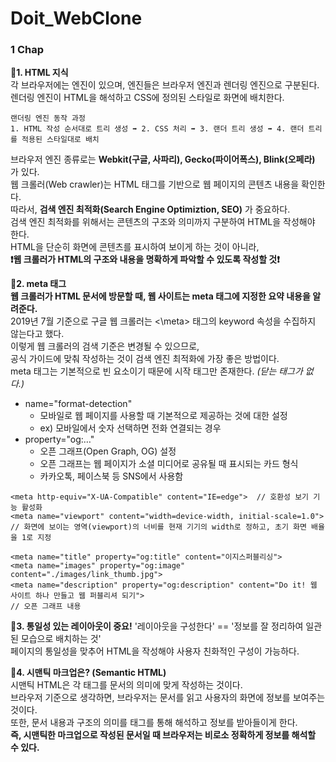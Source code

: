 # Doit_WebClone  

### 1 Chap  
**🔹1. HTML 지식**  
각 브라우저에는 엔진이 있으며, 엔진들은 브라우저 엔진과 렌더링 엔진으로 구분된다.  
렌더링 엔진이 HTML을 해석하고 CSS에 정의된 스타일로 화면에 배치한다.  
```
랜더링 엔진 동작 과정
1. HTML 작성 순서대로 트리 생성 ➡ 2. CSS 처리 ➡ 3. 랜더 트리 생성 ➡ 4. 랜더 트리를 적용된 스타일대로 배치
```
브라우저 엔진 종류로는 **Webkit(구글, 사파리), Gecko(파이어폭스), Blink(오페라)** 가 있다.  
웹 크롤러(Web crawler)는 HTML 태그를 기반으로 웹 페이지의 콘텐츠 내용을 확인한다.  
따라서, **검색 엔진 최적화(Search Engine Optimiztion, SEO)** 가 중요하다.  
검색 엔진 최적화를 위해서는 콘텐츠의 구조와 의미까지 구분하여 HTML을 작성해야 한다.  
HTML을 단순히 화면에 콘텐츠를 표시하여 보이게 하는 것이 아니라,  
**❗웹 크롤러가 HTML의 구조와 내용을 명확하게 파악할 수 있도록 작성할 것❗**  
  
**🔹2. meta 태그**  
**웹 크롤러가 HTML 문서에 방문할 때, 웹 사이트는 meta 태그에 지정한 요약 내용을 알려준다.**  
2019년 7월 기준으로 구글 웹 크롤러는 <\meta> 태그의 keyword 속성을 수집하지 않는다고 했다.  
이렇게 웹 크롤러의 검색 기준은 변경될 수 있으므로,  
공식 가이드에 맞춰 작성하는 것이 검색 엔진 최적화에 가장 좋은 방법이다.  
meta 태그는 기본적으로 빈 요소이기 때문에 시작 태그만 존재한다. *(닫는 태그가 없다.)*  
- name="format-detection"
    - 모바일로 웹 페이지를 사용할 때 기본적으로 제공하는 것에 대한 설정
    - ex) 모바일에서 숫자 선택하면 전화 연결되는 경우
- property="og:…"
    - 오픈 그래프(Open Graph, OG) 설정
    - 오픈 그래프는 웹 페이지가 소셜 미디어로 공유될 때 표시되는 카드 형식
    - 카카오톡, 페이스북 등 SNS에서 사용함
```
<meta http-equiv="X-UA-Compatible" content="IE=edge">  // 호환성 보기 기능 활성화
<meta name="viewport" content="width=device-width, initial-scale=1.0">
// 화면에 보이는 영역(viewport)의 너비를 현재 기기의 width로 정하고, 초기 화면 배율을 1로 지정

<meta name="title" property="og:title" content="이지스퍼블리싱">
<meta name="images" property="og:image" content="./images/link_thumb.jpg">
<meta name="description" property="og:description" content="Do it! 웹 사이트 하나 만들고 웹 퍼블리셔 되기">
// 오픈 그래프 내용
```
  
**🔹3. 통일성 있는 레이아웃이 중요!** 
'레이아웃을 구성한다' == '정보를 잘 정리하여 일관된 모습으로 배치하는 것'  
페이지의 통일성을 맞추어 HTML을 작성해야 사용자 친화적인 구성이 가능하다.  
  
**🔹4. 시맨틱 마크업은? (Semantic HTML)**  
시맨틱 HTML은 각 태그를 문서의 의미에 맞게 작성하는 것이다.  
브라우저 기준으로 생각하면, 브라우저는 문서를 읽고 사용자의 화면에 정보를 보여주는 것이다.  
또한, 문서 내용과 구조의 의미를 태그를 통해 해석하고 정보를 받아들이게 한다.  
**즉, 시맨틱한 마크업으로 작성된 문서일 때 브라우저는 비로소 정확하게 정보를 해석할 수 있다.**  
